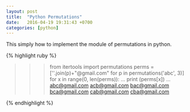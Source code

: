 ```yaml
---
layout: post
title:  "Python Permutations"
date:   2016-04-19 19:31:43 +0700
categories: [python]
---
```

This simply how to implement the module of permutations in python.

{% highlight ruby %}
>>> from itertools import permutations
>>> perms = [''.join(p)+"@gmail.com" for p in permutations('abc', 3)]
>>> for x in range(0, len(perms)):
...     print (perms[x])
... 
abc@gmail.com
acb@gmail.com
bac@gmail.com
bca@gmail.com
cab@gmail.com
cba@gmail.com
>>> 
{% endhighlight %}